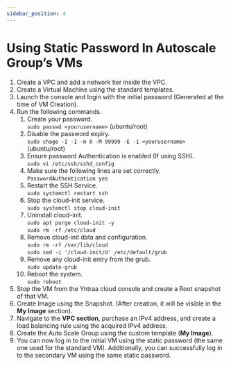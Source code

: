 ```yaml
---
sidebar_position: 4
---
```

# Using Static Password In Autoscale Group’s VMs

1. Create a VPC and add a network tier inside the VPC.   
2. Create a Virtual Machine using the standard templates.
3. Launch the console and login with the initial password (Generated at the time of VM Creation).
4. Run the following commands. 
	1. Create your password. <br />`sudo passwd <yourusername>` (ubuntu/root)
	2. Disable the password expiry. <br />`sudo chage -I -1 -m 0 -M 99999 -E -1 <yourusername>` (ubuntu/root)
	3. Ensure password Authentication is enabled (If using SSH). <br />`sudo vi /etc/ssh/sshd_config`
	4. Make sure the following lines are set correctly. <br />`PasswordAuthentication yes` 
	5. Restart the SSH Service. <br />`sudo systemctl restart ssh`   
	6. Stop the cloud-init service.  <br />`sudo systemctl stop cloud-init` 
	7. Uninstall cloud-init. <br />`sudo apt purge cloud-init -y`<br />`sudo rm -rf /etc/cloud`  
	9. Remove cloud-init data and configuration.  <br />`sudo rm -rf /var/lib/cloud` <br /> `sudo sed -i '/cloud-init/d' /etc/default/grub`
	11. Remove any cloud-init entry from the grub. <br />`sudo update-grub`
	12. Reboot the system. <br />`sudo reboot`
5. Stop the VM from the Yntraa cloud console and create a Root snapshot of that VM. 
6. Create Image using the Snapshot. (After creation, it will be visible in the **My Image** section).
7. Navigate to the **VPC section**, purchase an IPv4 address, and create a load balancing rule using the acquired IPv4 address.
8. Create the Auto Scale Group using the custom template (**My Image**).
9. You can now log in to the initial VM using the static password (the same one used for the standard VM). Additionally, you can successfully log in to the secondary VM using the same static password.




